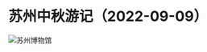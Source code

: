 # 苏州中秋游记（2022-09-09）

![苏州博物馆](https://images.adsttc.com.qtlcn.com/media/images/5af4/0caf/f197/ccda/1a00/0158/slideshow/DSC05315.jpg?1525943463)
